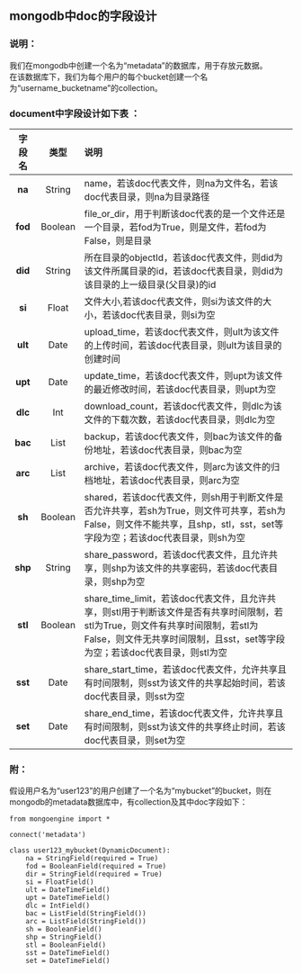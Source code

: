 ##  mongodb中doc的字段设计

### 说明：
我们在mongodb中创建一个名为“metadata”的数据库，用于存放元数据。  
在该数据库下，我们为每个用户的每个bucket创建一个名为“username_bucketname”的collection。  

### document中字段设计如下表 ：  
|字段名|类型|说明|  
|:-----:|:---:|:---|  
|**na**|String|name，若该doc代表文件，则na为文件名，若该doc代表目录，则na为目录路径|  
|**fod**|Boolean|file_or_dir，用于判断该doc代表的是一个文件还是一个目录，若fod为True，则是文件，若fod为False，则是目录|  
|**did**|String|所在目录的objectId，若该doc代表文件，则did为该文件所属目录的id，若该doc代表目录，则did为该目录的上一级目录(父目录)的id|  
|**si**|Float|文件大小,若该doc代表文件，则si为该文件的大小，若该doc代表目录，则si为空|  
|**ult**|Date|upload_time，若该doc代表文件，则ult为该文件的上传时间，若该doc代表目录，则ult为该目录的创建时间|  
|**upt**|Date|update_time，若该doc代表文件，则upt为该文件的最近修改时间，若该doc代表目录，则upt为空|  
|**dlc**|Int|download_count，若该doc代表文件，则dlc为该文件的下载次数，若该doc代表目录，则dlc为空|    
|**bac**|List|backup，若该doc代表文件，则bac为该文件的备份地址，若该doc代表目录，则bac为空|  
|**arc**|List|archive，若该doc代表文件，则arc为该文件的归档地址，若该doc代表目录，则arc为空|  
|**sh**|Boolean|shared，若该doc代表文件，则sh用于判断文件是否允许共享，若sh为True，则文件可共享，若sh为False，则文件不能共享，且shp，stl，sst，set等字段为空；若该doc代表目录，则sh为空|  
|**shp**|String|share_password，若该doc代表文件，且允许共享，则shp为该文件的共享密码，若该doc代表目录，则shp为空|  
|**stl**|Boolean|share_time_limit，若该doc代表文件，且允许共享，则stl用于判断该文件是否有共享时间限制，若stl为True，则文件有共享时间限制，若stl为False，则文件无共享时间限制，且sst，set等字段为空；若该doc代表目录，则stl为空|  
|**sst**|Date|share_start_time，若该doc代表文件，允许共享且有时间限制，则sst为该文件的共享起始时间，若该doc代表目录，则sst为空|  
|**set**|Date|share_end_time，若该doc代表文件，允许共享且有时间限制，则sst为该文件的共享终止时间，若该doc代表目录，则set为空|  

### 附：
假设用户名为“user123”的用户创建了一个名为“mybucket”的bucket，则在mongodb的metadata数据库中，有collection及其中doc字段如下：

	from mongoengine import *  

	connect('metadata')  

	class user123_mybucket(DynamicDocument): 
		na = StringField(required = True)  
		fod = BooleanField(required = True)
		dir = StringField(required = True)  
		si = FloatField()  
		ult = DateTimeField()  
		upt = DateTimeField()  
		dlc = IntField()  
		bac = ListField(StringField())  
		arc = ListField(StringField())  
		sh = BooleanField()  
		shp = StringField()  
		stl = BooleanField()  
		sst = DateTimeField()  
		set = DateTimeField()  


